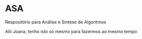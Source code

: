 # ASA
Respositório para Análise e Sintese de Algoritmos

Alô Joana, tenho isto só mesmo para fazermos ao mesmo tempo
